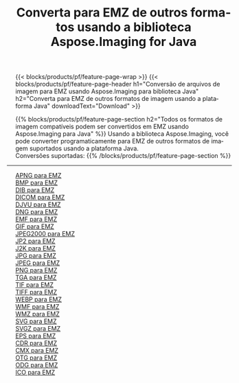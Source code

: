 ﻿---
title: Converta para EMZ de outros formatos usando a biblioteca Aspose.Imaging for Java 
weight: 3920
url: /pt/java/conversion/to/emz 
lang: pt
langdirlevel: 2
locales: zh-hans,ja,it,ru,de,es,fr,nl,id,lt,pl,pt,vi,tr,ko,zh-hant,ar,hi,th,sv,cs,uk,he
description: Usando Aspose.Imaging você pode converter para EMZ de outros formatos usando Java
---

{{< blocks/products/pf/feature-page-wrap >}}
{{< blocks/products/pf/feature-page-header h1="Conversão de arquivos de imagem para EMZ usando Aspose.Imaging para biblioteca Java" h2="Converta para EMZ de outros formatos de imagem usando a plataforma Java" downloadText="Download" >}}


{{% blocks/products/pf/feature-page-section  h2="Todos os formatos de imagem compatíveis podem ser convertidos em EMZ usando Aspose.Imaging para Java" %}}
Usando a biblioteca Aspose.Imaging, você pode converter programaticamente para EMZ de outros formatos de imagem suportados usando a plataforma Java.
<br/>
Conversões suportadas:
{{% /blocks/products/pf/feature-page-section %}}
<div class="container-fluid productfamilypage bg-gray">
    <div class="convertypes bg-gray agp-content section">
        <div class="container">
		<hr style="margin-left:-20px;"/>
		<div class="row other-converters">
		    <div class='col-md-2 other-converter remove-lp remove-rp'><a href="/imaging/pt/java/conversion/apng-to-emz" >APNG para EMZ</a></div>
<div class='col-md-2 other-converter remove-lp remove-rp'><a href="/imaging/pt/java/conversion/bmp-to-emz" >BMP para EMZ</a></div>
<div class='col-md-2 other-converter remove-lp remove-rp'><a href="/imaging/pt/java/conversion/dib-to-emz" >DIB para EMZ</a></div>
<div class='col-md-2 other-converter remove-lp remove-rp'><a href="/imaging/pt/java/conversion/dicom-to-emz" >DICOM para EMZ</a></div>
<div class='col-md-2 other-converter remove-lp remove-rp'><a href="/imaging/pt/java/conversion/djvu-to-emz" >DJVU para EMZ</a></div>
<div class='col-md-2 other-converter remove-lp remove-rp'><a href="/imaging/pt/java/conversion/dng-to-emz" >DNG para EMZ</a></div>
<div class='col-md-2 other-converter remove-lp remove-rp'><a href="/imaging/pt/java/conversion/emf-to-emz" >EMF para EMZ</a></div>
<div class='col-md-2 other-converter remove-lp remove-rp'><a href="/imaging/pt/java/conversion/gif-to-emz" >GIF para EMZ</a></div>
<div class='col-md-2 other-converter remove-lp remove-rp'><a href="/imaging/pt/java/conversion/jpeg2000-to-emz" >JPEG2000 para EMZ</a></div>
<div class='col-md-2 other-converter remove-lp remove-rp'><a href="/imaging/pt/java/conversion/jp2-to-emz" >JP2 para EMZ</a></div>
<div class='col-md-2 other-converter remove-lp remove-rp'><a href="/imaging/pt/java/conversion/j2k-to-emz" >J2K para EMZ</a></div>
<div class='col-md-2 other-converter remove-lp remove-rp'><a href="/imaging/pt/java/conversion/jpg-to-emz" >JPG para EMZ</a></div>
<div class='col-md-2 other-converter remove-lp remove-rp'><a href="/imaging/pt/java/conversion/jpeg-to-emz" >JPEG para EMZ</a></div>
<div class='col-md-2 other-converter remove-lp remove-rp'><a href="/imaging/pt/java/conversion/png-to-emz" >PNG para EMZ</a></div>
<div class='col-md-2 other-converter remove-lp remove-rp'><a href="/imaging/pt/java/conversion/tga-to-emz" >TGA para EMZ</a></div>
<div class='col-md-2 other-converter remove-lp remove-rp'><a href="/imaging/pt/java/conversion/tif-to-emz" >TIF para EMZ</a></div>
<div class='col-md-2 other-converter remove-lp remove-rp'><a href="/imaging/pt/java/conversion/tiff-to-emz" >TIFF para EMZ</a></div>
<div class='col-md-2 other-converter remove-lp remove-rp'><a href="/imaging/pt/java/conversion/webp-to-emz" >WEBP para EMZ</a></div>
<div class='col-md-2 other-converter remove-lp remove-rp'><a href="/imaging/pt/java/conversion/wmf-to-emz" >WMF para EMZ</a></div>
<div class='col-md-2 other-converter remove-lp remove-rp'><a href="/imaging/pt/java/conversion/wmz-to-emz" >WMZ para EMZ</a></div>
<div class='col-md-2 other-converter remove-lp remove-rp'><a href="/imaging/pt/java/conversion/svg-to-emz" >SVG para EMZ</a></div>
<div class='col-md-2 other-converter remove-lp remove-rp'><a href="/imaging/pt/java/conversion/svgz-to-emz" >SVGZ para EMZ</a></div>
<div class='col-md-2 other-converter remove-lp remove-rp'><a href="/imaging/pt/java/conversion/eps-to-emz" >EPS para EMZ</a></div>
<div class='col-md-2 other-converter remove-lp remove-rp'><a href="/imaging/pt/java/conversion/cdr-to-emz" >CDR para EMZ</a></div>
<div class='col-md-2 other-converter remove-lp remove-rp'><a href="/imaging/pt/java/conversion/cmx-to-emz" >CMX para EMZ</a></div>
<div class='col-md-2 other-converter remove-lp remove-rp'><a href="/imaging/pt/java/conversion/otg-to-emz" >OTG para EMZ</a></div>
<div class='col-md-2 other-converter remove-lp remove-rp'><a href="/imaging/pt/java/conversion/odg-to-emz" >ODG para EMZ</a></div>
<div class='col-md-2 other-converter remove-lp remove-rp'><a href="/imaging/pt/java/conversion/ico-to-emz" >ICO para EMZ</a></div>
                </div>
        </div>
    </div>
</div>
<br/>

